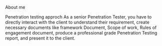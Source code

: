 About me

Penetration testing approch 
    As a senior Penetration Tester, you have to directly interact with the client to understand their requirement, create necessary documents like framework Document, Scope of work, Rules of engagement document, produce a professional grade Penetration Testing report, and present it to the client.